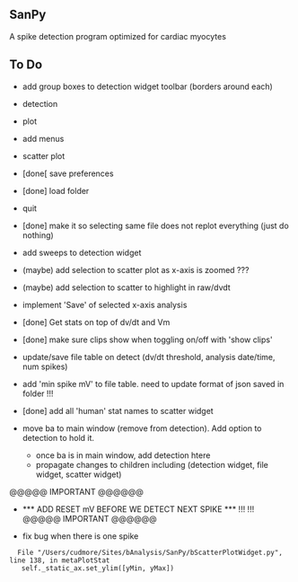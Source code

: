 ## SanPy

A spike detection program optimized for cardiac myocytes

## To Do

 - add group boxes to detection widget toolbar (borders around each)
  - detection
  - plot
  
 - add menus
  - scatter plot
  - [done[ save preferences
  - [done] load folder
  - quit
  
 - [done] make it so selecting same file does not replot everything (just do nothing)
 
 - add sweeps to detection widget
 
 - (maybe) add selection to scatter plot as x-axis is zoomed ???
 - (maybe) add selection to scatter to highlight in raw/dvdt
 
 - implement 'Save' of selected x-axis analysis

 - [done] Get stats on top of dv/dt and Vm
 - [done] make sure clips show when toggling on/off with 'show clips'
 
 - update/save file table on detect (dv/dt threshold, analysis date/time, num spikes)
 
 - add 'min spike mV' to file table. need to update format of json saved in folder !!!
 
 - [done] add all 'human' stat names to scatter widget
 
 - move ba to main window (remove from detection). Add option to detection to hold it.
    - once ba is in main window, add detection htere
    - propagate changes to children including (detection widget, file widget, scatter widget)
    
 @@@@@ IMPORTANT @@@@@@
 - *** ADD RESET mV BEFORE WE DETECT NEXT SPIKE *** !!! !!!
 @@@@@ IMPORTANT @@@@@@
 
 
 - fix bug when there is one spike
 
 ```
   File "/Users/cudmore/Sites/bAnalysis/SanPy/bScatterPlotWidget.py", line 138, in metaPlotStat
    self._static_ax.set_ylim([yMin, yMax])
```

